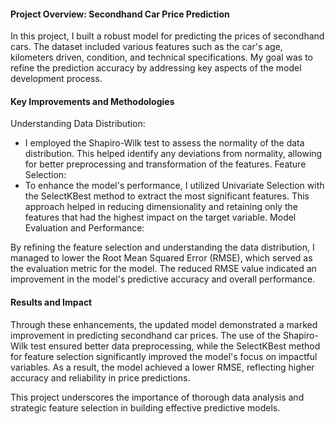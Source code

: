 #### Project Overview: Secondhand Car Price Prediction
In this project, I built a robust model for predicting the prices of secondhand cars. 
The dataset included various features such as the car's age, kilometers driven, condition, and technical specifications. My goal was to refine the prediction accuracy by addressing key aspects of the model development process.

#### Key Improvements and Methodologies
Understanding Data Distribution:
- I employed the Shapiro-Wilk test to assess the normality of the data distribution. This helped identify any deviations from normality, allowing for better preprocessing and transformation of the features.
Feature Selection:
- To enhance the model's performance, I utilized Univariate Selection with the SelectKBest method to extract the most significant features. This approach helped in reducing dimensionality and retaining only the features that had the highest impact on the target variable.
Model Evaluation and Performance:

By refining the feature selection and understanding the data distribution, I managed to lower the Root Mean Squared Error (RMSE), which served as the evaluation metric for the model. 
The reduced RMSE value indicated an improvement in the model's predictive accuracy and overall performance.

#### Results and Impact
Through these enhancements, the updated model demonstrated a marked improvement in predicting secondhand car prices. 
The use of the Shapiro-Wilk test ensured better data preprocessing, while the SelectKBest method for feature selection significantly improved the model's focus on impactful variables. 
As a result, the model achieved a lower RMSE, reflecting higher accuracy and reliability in price predictions.

This project underscores the importance of thorough data analysis and strategic feature selection in building effective predictive models.
